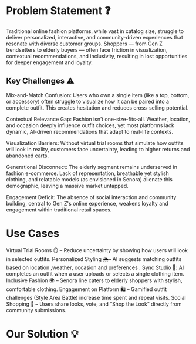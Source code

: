 # **Problem Statement ❓** 

Traditional online fashion platforms, while vast in catalog size, struggle to deliver personalized, interactive, and community-driven experiences that resonate with diverse customer groups. Shoppers — from Gen Z trendsetters to elderly buyers — often face friction in visualization, contextual recommendations, and inclusivity, resulting in lost opportunities for deeper engagement and loyalty.

## Key Challenges ⚠️

Mix-and-Match Confusion:
Users who own a single item (like a top, bottom, or accessory) often struggle to visualize how it can be paired into a complete outfit. This creates hesitation and reduces cross-selling potential.

Contextual Relevance Gap:
Fashion isn’t one-size-fits-all. Weather, location, and occasion deeply influence outfit choices, yet most platforms lack dynamic, AI-driven recommendations that adapt to real-life contexts.

Visualization Barriers:
Without virtual trial rooms that simulate how outfits will look in reality, customers face uncertainty, leading to higher returns and abandoned carts.

Generational Disconnect:
The elderly segment remains underserved in fashion e-commerce. Lack of representation, breathable yet stylish clothing, and relatable models (as envisioned in Senora) alienate this demographic, leaving a massive market untapped.

Engagement Deficit:
The absence of social interaction and community building, central to Gen Z's online experience, weakens loyalty and engagement within traditional retail spaces.

# **Use Cases** 
Virtual Trial Rooms 🪞 – Reduce uncertainty by showing how users will look in selected outfits.
Personalized Styling 🌦️– AI suggests matching outfits based on location ,weather, occasion and preferences .
Sync Studio 👗: AI completes an outfit when a user uploads or selects a single clothing item.
Inclusive Fashion 🌍 – Senora line caters to elderly shoppers with stylish, comfortable clothing.
Engagement on Platform 🛍️ – Gamified outfit challenges (Style Area Battle) increase time spent and repeat visits.
Social Shopping 📲 – Users share looks, vote, and “Shop the Look” directly from community submissions.

# **Our Solution 💡**

